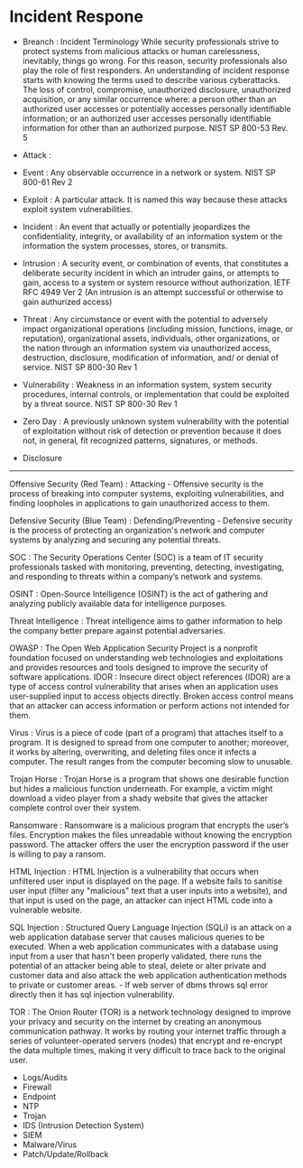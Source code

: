 
# Incident Respone

- Breanch : Incident Terminology While security professionals strive to protect systems from malicious attacks or human carelessness, inevitably, things go wrong. For this reason, security professionals also play the role of first responders. An understanding of incident response starts with knowing the terms used to describe various cyberattacks. The loss of control, compromise, unauthorized disclosure, unauthorized acquisition, or any similar occurrence where: a person other than an authorized user accesses or potentially accesses personally identifiable information; or an authorized user accesses personally identifiable information for other than an authorized purpose. NIST SP 800-53 Rev. 5

- Attack :

- Event : Any observable occurrence in a network or system. NIST SP 800-61 Rev 2

- Exploit : A particular attack. It is named this way because these attacks exploit system vulnerabilities.

- Incident : An event that actually or potentially jeopardizes the confidentiality, integrity, or availability of an information system or the information the system processes, stores, or transmits.

- Intrusion : A security event, or combination of events, that constitutes a deliberate security incident in which an intruder gains, or attempts to gain, access to a system or system resource without authorization. IETF RFC 4949 Ver 2 (An intrusion is an attempt successful or otherwise to gain authurized access)

- Threat : Any circumstance or event with the potential to adversely impact organizational operations (including mission, functions, image, or reputation), organizational assets, individuals, other organizations, or the nation through an information system via unauthorized access, destruction, disclosure, modification of information, and/ or denial of service. NIST SP 800-30 Rev 1

- Vulnerability : Weakness in an information system, system security procedures, internal controls, or implementation that could be exploited by a threat source. NIST SP 800-30 Rev 1

- Zero Day : A previously unknown system vulnerability with the potential of exploitation without risk of detection or prevention because it does not, in general, fit recognized patterns, signatures, or methods.

- Disclosure

--------------------------

Offensive Security (Red Team) : Attacking - Offensive security is the process of breaking into computer systems, exploiting vulnerabilities, and finding loopholes in applications to gain unauthorized access to them.

Defensive Security (Blue Team) : Defending/Preventing - Defensive security is the process of protecting an organization's network and computer systems by analyzing and securing any potential threats.

SOC : The Security Operations Center (SOC) is a team of IT security professionals tasked with  monitoring, preventing, detecting, investigating, and responding to threats within a company’s network and systems.

OSINT : Open-Source Intelligence (OSINT) is the act of gathering and analyzing publicly available data for intelligence purposes.

Threat Intelligence : Threat intelligence aims to gather information to help the company better prepare against potential adversaries.

OWASP : The Open Web Application Security Project is a nonprofit foundation focused on understanding web technologies and exploitations and provides resources and tools designed to improve the security of software applications.
IDOR : Insecure direct object references (IDOR) are a type of access control vulnerability that arises when an application uses user-supplied input to access objects directly. Broken access control means that an attacker can access information or perform actions not intended for them.

Virus : Virus is a piece of code (part of a program) that attaches itself to a program. It is designed to spread from one computer to another; moreover, it works by altering, overwriting, and deleting files once it infects a computer. The result ranges from the computer becoming slow to unusable.

Trojan Horse : Trojan Horse is a program that shows one desirable function but hides a malicious function underneath. For example, a victim might download a video player from a shady website that gives the attacker complete control over their system.

Ransomware : Ransomware is a malicious program that encrypts the user’s files. Encryption makes the files unreadable without knowing the encryption password. The attacker offers the user the encryption password if the user is willing to pay a ransom.

HTML Injection : HTML Injection is a vulnerability that occurs when unfiltered user input is displayed on the page. If a website fails to sanitise user input (filter any "malicious" text that a user inputs into a website), and that input is used on the page, an attacker can inject HTML code into a vulnerable website.

SQL Injection : Structured Query Language Injection (SQLi) is an attack on a web application database server that causes malicious queries to be executed. When a web application communicates with a database using input from a user that hasn't been properly validated, there runs the potential of an attacker being able to steal, delete or alter private and customer data and also attack the web application authentication methods to private or customer areas. - If web server of dbms throws sql error directly then it has sql injection vulnerability.

TOR : The Onion Router (TOR) is a network technology designed to improve your privacy and security on the internet by creating an anonymous communication pathway. It works by routing your internet traffic through a series of volunteer-operated servers (nodes) that encrypt and re-encrypt the data multiple times, making it very difficult to trace back to the original user.

- Logs/Audits
- Firewall
- Endpoint
- NTP
- Trojan
- IDS (Intrusion Detection System)
- SIEM
- Malware/Virus
- Patch/Update/Rollback
